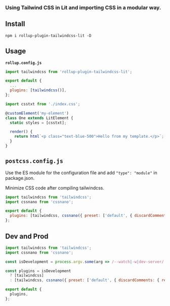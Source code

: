 ### Using Tailwind CSS in Lit and importing CSS in a modular way.

## Install

```console
npm i rollup-plugin-tailwindcss-lit -D
```

## Usage

**`rollup.config.js`**

```js
import tailwindcss from 'rollup-plugin-tailwindcss-lit';

export default {
  ...
  plugins: [tailwindcss()],
};
```

```js
import csstxt from './index.css';

@customElement('my-element')
class One extends LitElement {
  static styles = [csstxt];

  render() {
    return html`<p class="text-blue-500">Hello from my template.</p>`;
  }
}
```

## `postcss.config.js`

Use the ES module for the configuration file and add `"type": "module"` in package.json.

Minimize CSS code after compiling tailwindcss.

```js
import tailwindcss from 'tailwindcss';
import cssnano from 'cssnano';

export default {
  plugins: [tailwindcss, cssnano({ preset: ['default', { discardComments: { removeAll: true } }] })],
};
```

## Dev and Prod

```js
import tailwindcss from 'tailwindcss';
import cssnano from 'cssnano';

const isDevelopment = process.argv.some(arg => /--watch|-w|dev-server/.test(arg));

const plugins = isDevelopment
  ? [tailwindcss]
  : [tailwindcss, cssnano({ preset: ['default', { discardComments: { removeAll: true } }] })];

export default {
  plugins,
};
```
